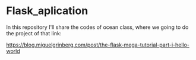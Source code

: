 # Flask_aplication
In this repository I'll share the codes of ocean class, where we going to do the project of that link:

https://blog.miguelgrinberg.com/post/the-flask-mega-tutorial-part-i-hello-world
